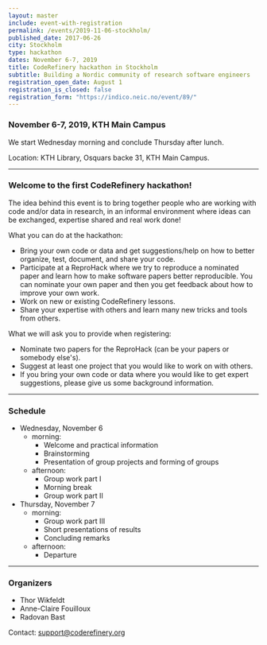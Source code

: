 ```yaml
---
layout: master
include: event-with-registration
permalink: /events/2019-11-06-stockholm/
published_date: 2017-06-26
city: Stockholm
type: hackathon
dates: November 6-7, 2019
title: CodeRefinery hackathon in Stockholm
subtitle: Building a Nordic community of research software engineers
registration_open_date: August 1
registration_is_closed: false
registration_form: "https://indico.neic.no/event/89/"
---
```


### November 6-7, 2019, KTH Main Campus

We start Wednesday morning and conclude Thursday after lunch.

Location: KTH Library, Osquars backe 31, KTH Main Campus.

---

### Welcome to the first CodeRefinery hackathon!

The idea behind this event is to bring together people who are working with
code and/or data in research, in an informal environment where ideas can be
exchanged, expertise shared and real work done!

What you can do at the hackathon:
- Bring your own code or data and get suggestions/help on how to better organize, test,
  document, and share your code.
- Participate at a ReproHack where we try to reproduce a nominated paper and learn how to make
  software papers better reproducible. You can nominate your own paper and then you get feedback
  about how to improve your own work.
- Work on new or existing CodeRefinery lessons.
- Share your expertise with others and learn many new tricks and tools from others.

What we will ask you to provide when registering:
- Nominate two papers for the ReproHack (can be your papers or somebody else's).
- Suggest at least one project that you would like to work on with others.
- If you bring your own code or data where you would like to get expert suggestions, please give
  us some background information.

---

### Schedule

- Wednesday, November 6
  - morning:
      - Welcome and practical information
      - Brainstorming
      - Presentation of group projects and forming of groups
  - afternoon:
      - Group work part I
      - Morning break
      - Group work part II
- Thursday, November 7
  - morning:
      - Group work part III
      - Short presentations of results
      - Concluding remarks
  - afternoon:
      - Departure

---

### Organizers

- Thor Wikfeldt
- Anne-Claire Fouilloux
- Radovan Bast

Contact: support@coderefinery.org
